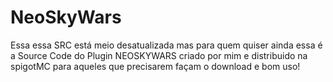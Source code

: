 # NeoSkyWars

Essa essa SRC está meio desatualizada mas para quem quiser ainda essa é a Source Code do Plugin NEOSKYWARS criado por mim e distribuido na spigotMC para aqueles que precisarem façam o download e bom uso!
